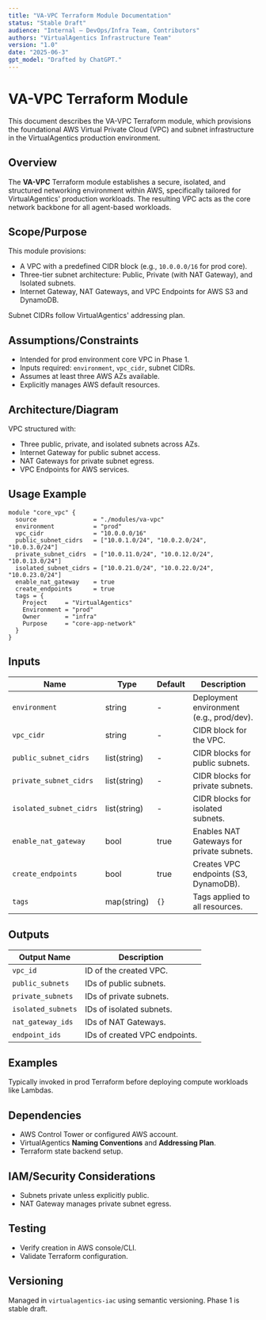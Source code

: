 ```yaml
---
title: "VA-VPC Terraform Module Documentation"
status: "Stable Draft"
audience: "Internal – DevOps/Infra Team, Contributors"
authors: "VirtualAgentics Infrastructure Team"
version: "1.0"
date: "2025-06-3"
gpt_model: "Drafted by ChatGPT."
---
```


# VA-VPC Terraform Module

This document describes the VA-VPC Terraform module, which provisions the foundational AWS Virtual Private Cloud (VPC) and subnet infrastructure in the VirtualAgentics production environment.

## Overview

The **VA-VPC** Terraform module establishes a secure, isolated, and structured networking environment within AWS, specifically tailored for VirtualAgentics' production workloads. The resulting VPC acts as the core network backbone for all agent-based workloads.

## Scope/Purpose

This module provisions:

- A VPC with a predefined CIDR block (e.g., `10.0.0.0/16` for prod core).
- Three-tier subnet architecture: Public, Private (with NAT Gateway), and Isolated subnets.
- Internet Gateway, NAT Gateways, and VPC Endpoints for AWS S3 and DynamoDB.

Subnet CIDRs follow VirtualAgentics' addressing plan.

## Assumptions/Constraints

- Intended for prod environment core VPC in Phase 1.
- Inputs required: `environment`, `vpc_cidr`, subnet CIDRs.
- Assumes at least three AWS AZs available.
- Explicitly manages AWS default resources.

## Architecture/Diagram

VPC structured with:

- Three public, private, and isolated subnets across AZs.
- Internet Gateway for public subnet access.
- NAT Gateways for private subnet egress.
- VPC Endpoints for AWS services.

## Usage Example

```hcl
module "core_vpc" {
  source                = "./modules/va-vpc"
  environment           = "prod"
  vpc_cidr              = "10.0.0.0/16"
  public_subnet_cidrs   = ["10.0.1.0/24", "10.0.2.0/24", "10.0.3.0/24"]
  private_subnet_cidrs  = ["10.0.11.0/24", "10.0.12.0/24", "10.0.13.0/24"]
  isolated_subnet_cidrs = ["10.0.21.0/24", "10.0.22.0/24", "10.0.23.0/24"]
  enable_nat_gateway    = true
  create_endpoints      = true
  tags = {
    Project     = "VirtualAgentics"
    Environment = "prod"
    Owner       = "infra"
    Purpose     = "core-app-network"
  }
}
```

## Inputs

| Name                     | Type          | Default | Description                                  |
|--------------------------|---------------|---------|----------------------------------------------|
| `environment`            | string        | -       | Deployment environment (e.g., prod/dev).     |
| `vpc_cidr`               | string        | -       | CIDR block for the VPC.                      |
| `public_subnet_cidrs`    | list(string)  | -       | CIDR blocks for public subnets.              |
| `private_subnet_cidrs`   | list(string)  | -       | CIDR blocks for private subnets.             |
| `isolated_subnet_cidrs`  | list(string)  | -       | CIDR blocks for isolated subnets.            |
| `enable_nat_gateway`     | bool          | true    | Enables NAT Gateways for private subnets.    |
| `create_endpoints`       | bool          | true    | Creates VPC endpoints (S3, DynamoDB).        |
| `tags`                   | map(string)   | `{}`    | Tags applied to all resources.               |

## Outputs

| Output Name       | Description                       |
|-------------------|-----------------------------------|
| `vpc_id`          | ID of the created VPC.            |
| `public_subnets`  | IDs of public subnets.            |
| `private_subnets` | IDs of private subnets.           |
| `isolated_subnets`| IDs of isolated subnets.          |
| `nat_gateway_ids` | IDs of NAT Gateways.              |
| `endpoint_ids`    | IDs of created VPC endpoints.     |

## Examples

Typically invoked in prod Terraform before deploying compute workloads like Lambdas.

## Dependencies

- AWS Control Tower or configured AWS account.
- VirtualAgentics **Naming Conventions** and **Addressing Plan**.
- Terraform state backend setup.

## IAM/Security Considerations

- Subnets private unless explicitly public.
- NAT Gateway manages private subnet egress.

## Testing

- Verify creation in AWS console/CLI.
- Validate Terraform configuration.

## Versioning

Managed in `virtualagentics-iac` using semantic versioning. Phase 1 is stable draft.
